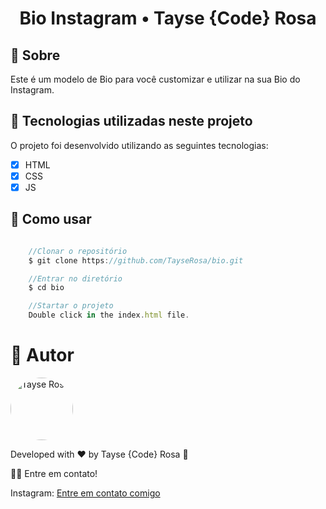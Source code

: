 <h1 align="center">Bio Instagram • Tayse {Code} Rosa</h1>
  
## 💜 Sobre
Este é um modelo de Bio para você customizar e utilizar na sua Bio do Instagram.


## 🚀 Tecnologias utilizadas neste projeto
O projeto foi desenvolvido utilizando as seguintes tecnologias:

- [x] HTML
- [x] CSS
- [x] JS 

## 💜 Como usar
```js

    //Clonar o repositório
    $ git clone https://github.com/TayseRosa/bio.git

    //Entrar no diretório
    $ cd bio

    //Startar o projeto
    Double click in the index.html file.

``` 

# 🚀 Autor

<a href="https://www.tayserosa.dev">
 <img style="border-radius: 50%;" src="https://avatars.githubusercontent.com/u/31596454?v=4" width="100px;" alt="Tayse Rosa" style="border-radius:50%"/>
 <br />
 </a> <a href="https://www.tayserosa.dev" title="Tayse Rosa"></a>


Developed with ❤️ by Tayse {Code} Rosa 🚀

👋🏽 Entre em contato!

Instagram:
<a href="https://www.bio.coderosa.tech" title="Tayse Code Rosa" target="_blank"> Entre em contato comigo  </a>
